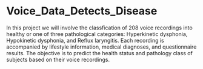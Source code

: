 # Voice_Data_Detects_Disease

In this project we will involve the classfication of 208 voice recordings into healthy or one of three pathological categories: Hyperkinetic dysphonia, Hypokinetic dysphonia, and Reflux laryngitis. Each recording is accompanied by lifestyle information, medical diagnoses, and questionnaire results. The objective is to predict the health status and pathology class of subjects based on their voice recordings.

